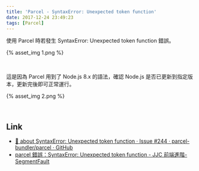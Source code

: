 ```yaml
---
title: 'Parcel - SyntaxError: Unexpected token function'
date: 2017-12-24 23:49:23
tags: [Parcel]
---
```


使用 Parcel 時若發生 SyntaxError: Unexpected token function 錯誤。  

<!-- More -->


{% asset_img 1.png %}

<br/>


這是因為 Parcel 用到了 Node.js 8.x 的語法，確認 Node.js 是否已更新到指定版本，更新完後即可正常運行。  

{% asset_img 2.png %}

<br/>


Link
----
* [🐛 about SyntaxError: Unexpected token function · Issue #244 · parcel-bundler/parcel · GitHub](https://github.com/parcel-bundler/parcel/issues/244)
* [parcel 錯誤：SyntaxError: Unexpected token function - JJC 前端進階- SegmentFault](https://segmentfault.com/a/1190000012392912)
